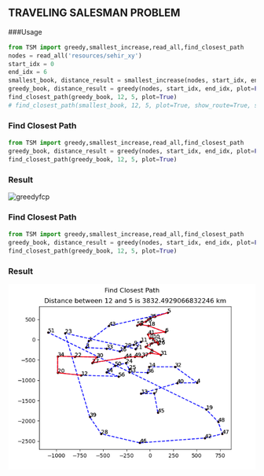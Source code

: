 ## TRAVELING SALESMAN PROBLEM
###Usage
```python
from TSM import greedy,smallest_increase,read_all,find_closest_path
nodes = read_all('resources/sehir_xy')
start_idx = 0
end_idx = 6
smallest_book, distance_result = smallest_increase(nodes, start_idx, end_idx, plot=True, plot_annotate=True)
greedy_book, distance_result = greedy(nodes, start_idx, end_idx, plot=False)
find_closest_path(greedy_book, 12, 5, plot=True)
# find_closest_path(smallest_book, 12, 5, plot=True, show_route=True, suptitle='Smallest Increase Algorithm Route')
```
### Find Closest Path
```python
from TSM import greedy,smallest_increase,read_all,find_closest_path
greedy_book, distance_result = greedy(nodes, start_idx, end_idx, plot=False)
find_closest_path(greedy_book, 12, 5, plot=True)
```
### Result
![greedyfcp](https://media.giphy.com/media/VCsDjsWFzEVyhNwb90/giphy.gif)

### Find Closest Path
```python
from TSM import greedy,smallest_increase,read_all,find_closest_path
greedy_book, distance_result = greedy(nodes, start_idx, end_idx, plot=False)
find_closest_path(greedy_book, 12, 5, plot=True)
```
### Result
![greedyfcp](images/fcpgreedy.png)